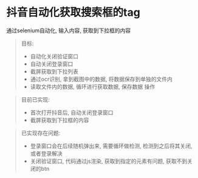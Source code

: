 # 抖音自动化获取搜索框的tag

通过selenium自动化, 输入内容, 获取到下拉框的内容

>  目标: 
> + 自动化关闭验证窗口
> + 自动关闭登录窗口
> + 截屏获取到下拉列表
> + 通过ocr识别, 拿到截图中的数据, 将数据保存到单独的文件内
> + 读取文件内的数据, 循环进行获取数据, 保存数据 操作

> 目前已实现:
> + 首次打开抖音后, 自动关闭登录窗口
> + 截屏获取到下拉框的内容

> 已实现存在问题: 
> + 登录窗口会在后续随机弹出来, 需要循环做检测, 检测到之后将其关闭, 或者登录解决
> + 关闭验证窗口, 代码通过js渲染, 获取到指定的元素有问题, 获取不到关闭的btn